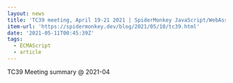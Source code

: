 ```yaml
---
layout: news
title: 'TC39 meeting, April 19-21 2021 | SpiderMonkey JavaScript/WebAssembly Engine'
item-url: 'https://spidermonkey.dev/blog/2021/05/10/tc39.html'
date: '2021-05-11T00:45:39Z'
tags:
  - ECMAScript
  - article
---
```

TC39 Meeting summary @ 2021-04
